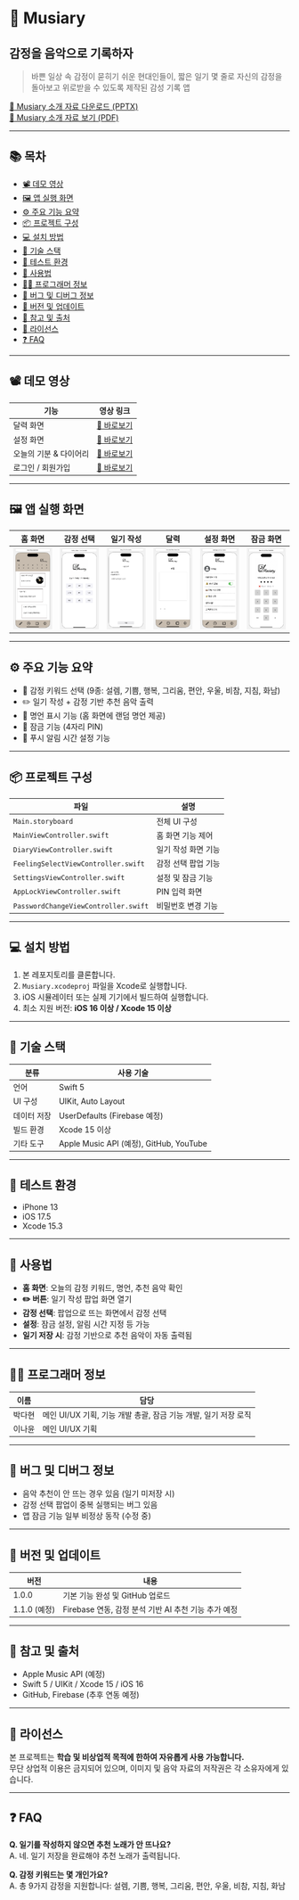 # 🎵 Musiary
## 감정을 음악으로 기록하자

> 바쁜 일상 속 감정이 묻히기 쉬운 현대인들이, 짧은 일기 몇 줄로 자신의 감정을 돌아보고 위로받을 수 있도록 제작된 감성 기록 앱

[📎 Musiary 소개 자료 다운로드 (PPTX)](./Musiary_Presentation.pptx)  
[📎 Musiary 소개 자료 보기 (PDF)](./Musiary_Presentation.pdf)

---

## 📚 목차

- [📽️ 데모 영상](#-데모-영상)  
- [🖼️ 앱 실행 화면](#-앱-실행-화면)  
- [⚙️ 주요 기능 요약](#-주요-기능-요약)  
- [📦 프로젝트 구성](#-프로젝트-구성)  
- [💻 설치 방법](#-설치-방법)  
- [🧰 기술 스택](#-기술-스택)  
- [📱 테스트 환경](#-테스트-환경)  
- [📝 사용법](#-사용법)  
- [👩‍💻 프로그래머 정보](#-프로그래머-정보)  
- [🐞 버그 및 디버그 정보](#-버그-및-디버그-정보)  
- [🚀 버전 및 업데이트](#-버전-및-업데이트)  
- [🔗 참고 및 출처](#-참고-및-출처)  
- [📜 라이선스](#-라이선스)  
- [❓ FAQ](#-faq)

---

## 📽️ 데모 영상

| 기능 | 영상 링크 |
|------|-----------|
| 달력 화면 | [🔗 바로보기](https://youtube.com/shorts/Gy8pKY1qYOQ?feature=share) |
| 설정 화면 | [🔗 바로보기](https://youtube.com/shorts/p5d6pR_KJF8?feature=share) |
| 오늘의 기분 & 다이어리 | [🔗 바로보기](https://youtube.com/shorts/p5d6pR_KJF8?feature=share) |
| 로그인 / 회원가입 | [🔗 바로보기](https://youtube.com/shorts/wQ1W1s4ducM?feature=share) |

---

## 🖼️ 앱 실행 화면

| 홈 화면 | 감정 선택 | 일기 작성 | 달력 | 설정 화면 | 잠금 화면 |
|---------|-----------|------------|------------|------------|------------|
| ![홈](images/main.png) | ![감정선택](images/feeling.png) | ![일기작성](images/diary.png) | ![달력](images/calendar.png) | ![설정 화면](images/settings.png) | ![잠금 화면](images/appunlock.png) |

---

## ⚙️ 주요 기능 요약

- 🧠 감정 키워드 선택 (9종: 설렘, 기쁨, 행복, 그리움, 편안, 우울, 비참, 지침, 화남)  
- ✏️ 일기 작성 + 감정 기반 추천 음악 출력  
- 💬 명언 표시 기능 (홈 화면에 랜덤 명언 제공)  
- 🔐 잠금 기능 (4자리 PIN)  
- 🔔 푸시 알림 시간 설정 기능  

---

## 📦 프로젝트 구성

| 파일 | 설명 |
|------|------|
| `Main.storyboard` | 전체 UI 구성 |
| `MainViewController.swift` | 홈 화면 기능 제어 |
| `DiaryViewController.swift` | 일기 작성 화면 기능 |
| `FeelingSelectViewController.swift` | 감정 선택 팝업 기능 |
| `SettingsViewController.swift` | 설정 및 잠금 기능 |
| `AppLockViewController.swift` | PIN 입력 화면 |
| `PasswordChangeViewController.swift` | 비밀번호 변경 기능 |

---

## 💻 설치 방법

1. 본 레포지토리를 클론합니다.
2. `Musiary.xcodeproj` 파일을 Xcode로 실행합니다.
3. iOS 시뮬레이터 또는 실제 기기에서 빌드하여 실행합니다.
4. 최소 지원 버전: **iOS 16 이상 / Xcode 15 이상**

---

## 🧰 기술 스택

| 분류 | 사용 기술 |
|------|------------|
| 언어 | Swift 5 |
| UI 구성 | UIKit, Auto Layout |
| 데이터 저장 | UserDefaults (Firebase 예정) |
| 빌드 환경 | Xcode 15 이상 |
| 기타 도구 | Apple Music API (예정), GitHub, YouTube |

---

## 📱 테스트 환경

- iPhone 13  
- iOS 17.5  
- Xcode 15.3  

---

## 📝 사용법

- **홈 화면**: 오늘의 감정 키워드, 명언, 추천 음악 확인  
- **✏️ 버튼**: 일기 작성 팝업 화면 열기  
- **감정 선택**: 팝업으로 뜨는 화면에서 감정 선택  
- **설정**: 잠금 설정, 알림 시간 지정 등 가능  
- **일기 저장 시**: 감정 기반으로 추천 음악이 자동 출력됨  

---

## 👩‍💻 프로그래머 정보

| 이름 | 담당 |
|------|------|
| 박다현 | 메인 UI/UX 기획, 기능 개발 총괄, 잠금 기능 개발, 일기 저장 로직 |
| 이나윤 | 메인 UI/UX 기획 |

---

## 🐞 버그 및 디버그 정보

- 음악 추천이 안 뜨는 경우 있음 (일기 미저장 시)  
- 감정 선택 팝업이 중복 실행되는 버그 있음  
- 앱 잠금 기능 일부 비정상 동작 (수정 중)  

---

## 🚀 버전 및 업데이트

| 버전 | 내용 |
|------|------|
| 1.0.0 | 기본 기능 완성 및 GitHub 업로드 |
| 1.1.0 (예정) | Firebase 연동, 감정 분석 기반 AI 추천 기능 추가 예정 |

---

## 🔗 참고 및 출처

- Apple Music API (예정)
- Swift 5 / UIKit / Xcode 15 / iOS 16
- GitHub, Firebase (추후 연동 예정)

---

## 📜 라이선스

본 프로젝트는 **학습 및 비상업적 목적에 한하여 자유롭게 사용 가능합니다.**  
무단 상업적 이용은 금지되어 있으며, 이미지 및 음악 자료의 저작권은 각 소유자에게 있습니다.

---

## ❓ FAQ

**Q. 일기를 작성하지 않으면 추천 노래가 안 뜨나요?**  
A. 네. 일기 저장을 완료해야 추천 노래가 출력됩니다.

**Q. 감정 키워드는 몇 개인가요?**  
A. 총 9가지 감정을 지원합니다: 설렘, 기쁨, 행복, 그리움, 편안, 우울, 비참, 지침, 화남
